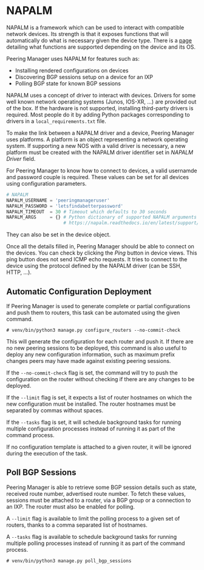 # NAPALM

NAPALM is a framework which can be used to interact with compatible network
devices. Its strength is that it exposes functions that will automatically do
what is necessary given the device type. There is a
[page](https://napalm.readthedocs.io/en/latest/support/index.html) detailing
what functions are supported depending on the device and its OS.

Peering Manager uses NAPALM for features such as:

* Installing rendered configurations on devices
* Discovering BGP sessions setup on a device for an IXP
* Polling BGP state for known BGP sessions

NAPALM uses a concept of driver to interact with devices. Drivers for some
well known network operating systems (Junos, IOS-XR, …) are provided out of
the box. If the hardware is not supported, installing third-party drivers is
required. Most people do it by adding Python packages corresponding to drivers
in a `local_requirements.txt` file.

To make the link between a NAPALM driver and a device, Peering Manager uses
platforms. A platform is an object representing a network operating system. If
supporting a new NOS with a valid driver is necessary, a new platform must be
created with the NAPALM driver identifier set in _NAPALM Driver_ field.

For Peering Manager to know how to connect to devices, a valid usernamde and
password couple is required. These values can be set for all devices using
configuration parameters.

```python
# NAPALM
NAPALM_USERNAME = 'peeringmanageruser'
NAPALM_PASSWORD = 'letsfindabetterpassword'
NAPALM_TIMEOUT  = 30 # Timeout which defaults to 30 seconds
NAPALM_ARGS     = {} # Python dictionary of supported NAPALM arguments
                     # https://napalm.readthedocs.io/en/latest/support/index.html#list-of-supported-optional-arguments
```

They can also be set in the device object.

Once all the details filled in, Peering Manager should be able to connect on
the devices. You can check by clicking the _Ping_ button in device views. This
ping button does not send ICMP echo requests. It tries to connect to the
device using the protocol defined by the NAPALM driver (can be SSH, HTTP, …).

## Automatic Configuration Deployment

If Peering Manager is used to generate complete or partial configurations and
push them to routers, this task can be automated using the given command.

```no-highlight
# venv/bin/python3 manage.py configure_routers --no-commit-check
```

This will generate the configuration for each router and push it. If there are
no new peering sessions to be deployed, this command is also useful to deploy
any new configuration information, such as maximum prefix changes peers may
have made against existing peering sessions.

If the `--no-commit-check` flag is set, the command will try to push the
configuration on the router without checking if there are any changes to be
deployed.

If the `--limit` flag is set, it expects a list of router hostnames on which
the new configuration must be installed. The router hostnames must be
separated by commas without spaces.

If the `--tasks` flag is set, it will schedule background tasks for running
multiple configuration processes instead of running it as part of the command
process.

If no configuration template is attached to a given router, it will be ignored
during the execution of the task.

## Poll BGP Sessions

Peering Manager is able to retrieve some BGP session details such as state,
received route number, advertised route number. To fetch these values,
sessions must be attached to a router, via a BGP group or a connection to an
IXP. The router must also be enabled for polling.

A `--limit` flag is available to limit the polling process to a given set of
routers, thanks to a comma separated list of hostnames.

A `--tasks` flag is available to schedule background tasks for running
multiple polling processes instead of running it as part of the command process.

```no-highlight
# venv/bin/python3 manage.py poll_bgp_sessions
```
